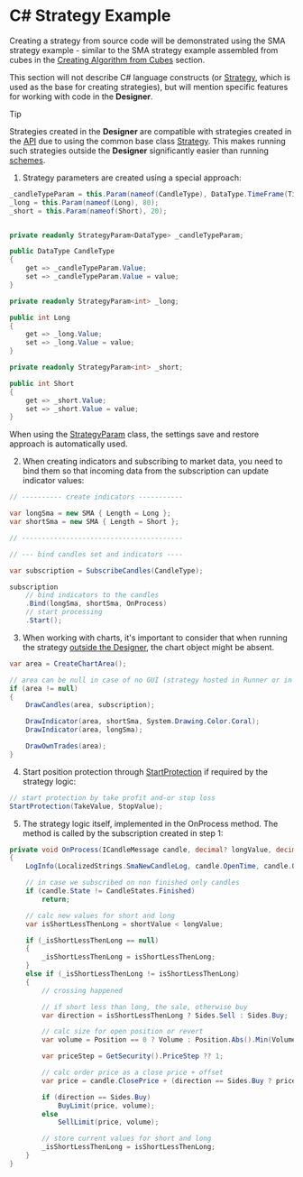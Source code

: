 # C# Strategy Example

Creating a strategy from source code will be demonstrated using the SMA strategy example - similar to the SMA strategy example assembled from cubes in the [Creating Algorithm from Cubes](../../using_visual_designer/first_strategy.md) section.

This section will not describe C# language constructs (or [Strategy](../../../../api/strategies.md), which is used as the base for creating strategies), but will mention specific features for working with code in the **Designer**.

> [!TIP]
> Strategies created in the **Designer** are compatible with strategies created in the [API](../../../../api.md) due to using the common base class [Strategy](../../../../api/strategies.md). This makes running such strategies outside the **Designer** significantly easier than running [schemes](../../../live_execution/running_strategies_outside_of_designer.md).

1. Strategy parameters are created using a special approach:

```cs
_candleTypeParam = this.Param(nameof(CandleType), DataType.TimeFrame(TimeSpan.FromMinutes(1)));
_long = this.Param(nameof(Long), 80);
_short = this.Param(nameof(Short), 20);


private readonly StrategyParam<DataType> _candleTypeParam;

public DataType CandleType
{
	get => _candleTypeParam.Value;
	set => _candleTypeParam.Value = value;
}

private readonly StrategyParam<int> _long;

public int Long
{
	get => _long.Value;
	set => _long.Value = value;
}

private readonly StrategyParam<int> _short;

public int Short
{
	get => _short.Value;
	set => _short.Value = value;
}
```

When using the [StrategyParam](xref:StockSharp.Algo.Strategies.StrategyParam`1) class, the settings save and restore approach is automatically used.

2. When creating indicators and subscribing to market data, you need to bind them so that incoming data from the subscription can update indicator values:

```cs
// ---------- create indicators -----------

var longSma = new SMA { Length = Long };
var shortSma = new SMA { Length = Short };

// ----------------------------------------

// --- bind candles set and indicators ----

var subscription = SubscribeCandles(CandleType);

subscription
	// bind indicators to the candles
	.Bind(longSma, shortSma, OnProcess)
	// start processing
	.Start();
```

3. When working with charts, it's important to consider that when running the strategy [outside the Designer](../../../live_execution/running_strategies_outside_of_designer.md), the chart object might be absent.

```cs
var area = CreateChartArea();

// area can be null in case of no GUI (strategy hosted in Runner or in own console app)
if (area != null)
{
	DrawCandles(area, subscription);

	DrawIndicator(area, shortSma, System.Drawing.Color.Coral);
	DrawIndicator(area, longSma);

	DrawOwnTrades(area);
}
```

4. Start position protection through [StartProtection](xref:StockSharp.Algo.Strategies.Strategy.StartProtection(StockSharp.Messages.Unit,StockSharp.Messages.Unit,System.Boolean,System.Nullable{System.TimeSpan},System.Nullable{System.TimeSpan},System.Boolean)) if required by the strategy logic:

```cs
// start protection by take profit and-or stop loss
StartProtection(TakeValue, StopValue);
```

5. The strategy logic itself, implemented in the OnProcess method. The method is called by the subscription created in step 1:

```cs
private void OnProcess(ICandleMessage candle, decimal? longValue, decimal? shortValue)
{
	LogInfo(LocalizedStrings.SmaNewCandleLog, candle.OpenTime, candle.OpenPrice, candle.HighPrice, candle.LowPrice, candle.ClosePrice, candle.TotalVolume, candle.SecurityId);

	// in case we subscribed on non finished only candles
	if (candle.State != CandleStates.Finished)
		return;

	// calc new values for short and long
	var isShortLessThenLong = shortValue < longValue;

	if (_isShortLessThenLong == null)
	{
		_isShortLessThenLong = isShortLessThenLong;
	}
	else if (_isShortLessThenLong != isShortLessThenLong)
	{
		// crossing happened

		// if short less than long, the sale, otherwise buy
		var direction = isShortLessThenLong ? Sides.Sell : Sides.Buy;

		// calc size for open position or revert
		var volume = Position == 0 ? Volume : Position.Abs().Min(Volume) * 2;

		var priceStep = GetSecurity().PriceStep ?? 1;

		// calc order price as a close price + offset
		var price = candle.ClosePrice + (direction == Sides.Buy ? priceStep : -priceStep);

		if (direction == Sides.Buy)
			BuyLimit(price, volume);
		else
			SellLimit(price, volume);

		// store current values for short and long
		_isShortLessThenLong = isShortLessThenLong;
	}
}
```